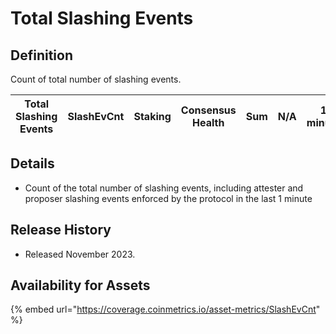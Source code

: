 # Total Slashing Events

## Definition

Count of total number of slashing events.

| Total Slashing Events | SlashEvCnt | Staking | Consensus Health | Sum | N/A | 1 minute |
| --------------------- | ---------- | ------- | ---------------- | --- | --- | -------- |

## Details

* Count of the total number of slashing events, including attester and proposer slashing events enforced by the protocol in the last 1 minute

## Release History

* Released November 2023.

## Availability for Assets

{% embed url="https://coverage.coinmetrics.io/asset-metrics/SlashEvCnt" %}
